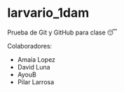 # larvario_1dam
Prueba de Git y GitHub para clase 😴

Colaboradores: 
- Amaia Lopez
- David Luna
- AyouB
- Pilar Larrosa
